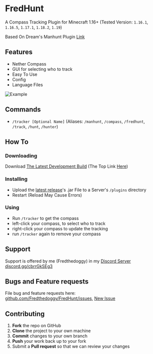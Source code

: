 # FredHunt
A Compass Tracking Plugin for Minecraft 1.16+
(Tested Version: `1.16.1`, `1.16.5`, `1.17.1`, `1.18.2`, `1.19`)

Based On Dream's Manhunt Plugin [Link](https://www.patreon.com/DreamWasTaken)

## Features

- Nether Compass
- GUI for selecting who to track
- Easy To Use
- Config
- Language Files

![Example](https://i.ibb.co/VQ85kWP/javaw-Nea-On-BYCF3.png)

## Commands

- `/tracker [Optional Name]` (Aliases: `/manhunt`, `/compass`, `/fredhunt`, `/track`, `/hunt`, `/hunter`)

## How To

### Downloading

Download [The Latest Development Build](https://nightly.link/Fredthedoggy/FredHunt/workflows/main/master/Compile.zip) (The Top Link [Here](https://github.com/Fredthedoggy/FredHunt/actions/workflows/main.yml?query=branch%3Amaster+is%3Asuccess++))
<!-- Download the [Latest Lelease](https://github.com/Fredthedoggy/FredHunt/releases) [Here](https://github.com/Fredthedoggy/FredHunt/releases) -->

### Installing

- Upload the [latest release](https://github.com/Fredthedoggy/FredHunt/releases)'s .jar File to a Server's `/plugins` directory
- Restart (Reload May Cause Errors)

### Using

- Run `/tracker` to get the compass
- left-click your compass, to select who to track
- right-click your compass to update the tracking
- run `/tracker` again to remove your compass

## Support

Support is offered by me (Fredthedoggy) in my [Discord Server](https://discord.gg/cbrrGkSEg3) [discord.gg/cbrrGkSEg3](https://discord.gg/cbrrGkSEg3)

## Bugs and Feature requests

File bug and feature requests here: [github.com/Fredthedoggy/FredHunt/issues](https://github.com/Fredthedoggy/FredHunt/issues), [New Issue](https://github.com/Fredthedoggy/FredHunt/issues/new)

## Contributing

1. **Fork** the repo on GitHub
2. **Clone** the project to your own machine
3. **Commit** changes to your own branch
4. **Push** your work back up to your fork
5. Submit a **Pull request** so that we can review your changes
